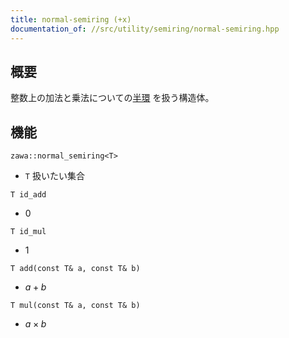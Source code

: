 ```yaml
---
title: normal-semiring (+x)
documentation_of: //src/utility/semiring/normal-semiring.hpp
---
```


## 概要

整数上の加法と乗法についての[半環](https://ja.wikipedia.org/wiki/%E5%8D%8A%E7%92%B0) を扱う構造体。

## 機能

`zawa::normal_semiring<T>`
- `T` 扱いたい集合

`T id_add`
- 0

`T id_mul`
- 1

`T add(const T& a, const T& b)`
- $a + b$

`T mul(const T& a, const T& b)`
- $a\times b$
